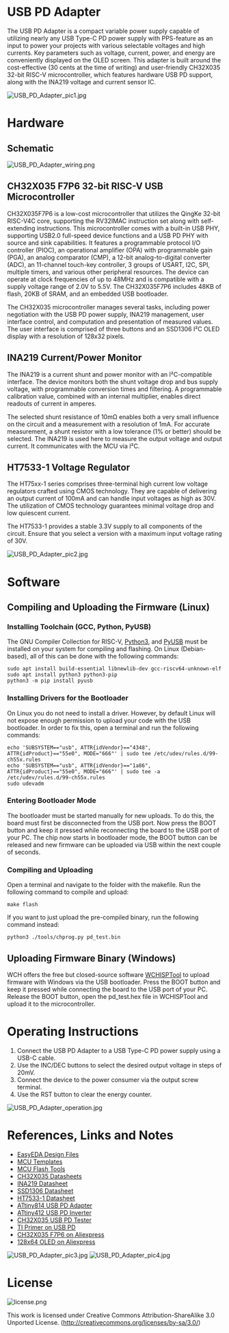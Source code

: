 # USB PD Adapter
The USB PD Adapter is a compact variable power supply capable of utilizing nearly any USB Type-C PD power supply with PPS-feature as an input to power your projects with various selectable voltages and high currents. Key parameters such as voltage, current, power, and energy are conveniently displayed on the OLED screen. This adapter is built around the cost-effective (30 cents at the time of writing) and user-friendly CH32X035 32-bit RISC-V microcontroller, which features hardware USB PD support, along with the INA219 voltage and current sensor IC.

![USB_PD_Adapter_pic1.jpg](https://raw.githubusercontent.com/wagiminator/CH32X035-USB-PD-Adapter/main/documentation/USB_PD_Adapter_pic1.jpg)

# Hardware
## Schematic
![USB_PD_Adapter_wiring.png](https://raw.githubusercontent.com/wagiminator/CH32X035-USB-PD-Adapter/main/documentation/USB_PD_Adapter_wiring.png)

## CH32X035 F7P6 32-bit RISC-V USB Microcontroller
CH32X035F7P6 is a low-cost microcontroller that utilizes the QingKe 32-bit RISC-V4C core, supporting the RV32IMAC instruction set along with self-extending instructions. This microcontroller comes with a built-in USB PHY, supporting USB2.0 full-speed device functions and a USB PD PHY with source and sink capabilities. It features a programmable protocol I/O controller (PIOC), an operational amplifier (OPA) with programmable gain (PGA), an analog comparator (CMP), a 12-bit analog-to-digital converter (ADC), an 11-channel touch-key controller, 3 groups of USART, I2C, SPI, multiple timers, and various other peripheral resources. The device can operate at clock frequencies of up to 48MHz and is compatible with a supply voltage range of 2.0V to 5.5V. The CH32X035F7P6 includes 48KB of flash, 20KB of SRAM, and an embedded USB bootloader.

The CH32X035 microcontroller manages several tasks, including power negotiation with the USB PD power supply, INA219 management, user interface control, and computation and presentation of measured values. The user interface is comprised of three buttons and an SSD1306 I²C OLED display with a resolution of 128x32 pixels.

## INA219 Current/Power Monitor
The INA219 is a current shunt and power monitor with an I²C-compatible interface. The device monitors both the shunt voltage drop and bus supply voltage, with programmable conversion times and filtering. A programmable calibration value, combined with an internal multiplier, enables direct readouts of current in amperes.

The selected shunt resistance of 10mΩ enables both a very small influence on the circuit and a measurement with a resolution of 1mA. For accurate measurement, a shunt resistor with a low tolerance (1% or better) should be selected. The INA219 is used here to measure the output voltage and output current. It communicates with the MCU via I²C.

## HT7533-1 Voltage Regulator
The HT75xx-1 series comprises three-terminal high current low voltage regulators crafted using CMOS technology. They are capable of delivering an output current of 100mA and can handle input voltages as high as 30V. The utilization of CMOS technology guarantees minimal voltage drop and low quiescent current.

The HT7533-1 provides a stable 3.3V supply to all components of the circuit. Ensure that you select a version with a maximum input voltage rating of 30V.

![USB_PD_Adapter_pic2.jpg](https://raw.githubusercontent.com/wagiminator/CH32X035-USB-PD-Adapter/main/documentation/USB_PD_Adapter_pic2.jpg)

# Software
## Compiling and Uploading the Firmware (Linux)
### Installing Toolchain (GCC, Python, PyUSB)
The GNU Compiler Collection for RISC-V, [Python3](https://www.pythontutorial.net/getting-started/install-python/), and [PyUSB](https://github.com/pyusb/pyusb) must be installed on your system for compiling and flashing. On Linux (Debian-based), all of this can be done with the following commands:

```
sudo apt install build-essential libnewlib-dev gcc-riscv64-unknown-elf
sudo apt install python3 python3-pip
python3 -m pip install pyusb
```

### Installing Drivers for the Bootloader
On Linux you do not need to install a driver. However, by default Linux will not expose enough permission to upload your code with the USB bootloader. In order to fix this, open a terminal and run the following commands:

```
echo 'SUBSYSTEM=="usb", ATTR{idVendor}=="4348", ATTR{idProduct}=="55e0", MODE="666"' | sudo tee /etc/udev/rules.d/99-ch55x.rules
echo 'SUBSYSTEM=="usb", ATTR{idVendor}=="1a86", ATTR{idProduct}=="55e0", MODE="666"' | sudo tee -a /etc/udev/rules.d/99-ch55x.rules
sudo udevadm
```

### Entering Bootloader Mode
The bootloader must be started manually for new uploads. To do this, the board must first be disconnected from the USB port. Now press the BOOT button and keep it pressed while reconnecting the board to the USB port of your PC. The chip now starts in bootloader mode, the BOOT button can be released and new firmware can be uploaded via USB within the next couple of seconds.

### Compiling and Uploading
Open a terminal and navigate to the folder with the makefile. Run the following command to compile and upload:
```
make flash
```

If you want to just upload the pre-compiled binary, run the following command instead:
```
python3 ./tools/chprog.py pd_test.bin
```

## Uploading Firmware Binary (Windows)
WCH offers the free but closed-source software [WCHISPTool](https://www.wch.cn/downloads/WCHISPTool_Setup_exe.html) to upload firmware with Windows via the USB bootloader. Press the BOOT button and keep it pressed while connecting the board to the USB port of your PC. Release the BOOT button, open the pd_test.hex file in WCHISPTool and upload it to the microcontroller.

# Operating Instructions
1. Connect the USB PD Adapter to a USB Type-C PD power supply using a USB-C cable.
2. Use the INC/DEC buttons to select the desired output voltage in steps of 20mV.
3. Connect the device to the power consumer via the output screw terminal.
4. Use the RST button to clear the energy counter.

![USB_PD_Adapter_operation.jpg](https://raw.githubusercontent.com/wagiminator/CH32X035-USB-PD-Adapter/main/documentation/USB_PD_Adapter_operation.jpg)

# References, Links and Notes
- [EasyEDA Design Files](https://oshwlab.com/wagiminator)
- [MCU Templates](https://github.com/wagiminator/MCU-Templates)
- [MCU Flash Tools](https://github.com/wagiminator/MCU-Flash-Tools)
- [CH32X035 Datasheets](http://www.wch-ic.com/products/CH32X035.html)
- [INA219 Datasheet](https://www.ti.com/lit/ds/symlink/ina219.pdf?ts=1662832146107)
- [SSD1306 Datasheet](https://cdn-shop.adafruit.com/datasheets/SSD1306.pdf)
- [HT7533-1 Datasheet](https://www.farnell.com/datasheets/2047678.pdf)
- [ATtiny814 USB PD Adapter](https://github.com/wagiminator/ATtiny814-USB-PD-Adapter)
- [ATtiny412 USB PD Inverter](https://github.com/wagiminator/ATtiny412-USB-PD-Inverter)
- [CH32X035 USB PD Tester](https://github.com/wagiminator/CH32X035-USB-PD-Tester)
- [TI Primer on USB PD](https://www.ti.com/lit/wp/slyy109b/slyy109b.pdf)
- [CH32X035 F7P6 on Aliexpress](https://aliexpress.com/item/1005006199310724.html)
- [128x64 OLED on Aliexpress](https://aliexpress.com/wholesale?SearchText=128+64+0.96+oled)

![USB_PD_Adapter_pic3.jpg](https://raw.githubusercontent.com/wagiminator/CH32X035-USB-PD-Adapter/main/documentation/USB_PD_Adapter_pic3.jpg)
![USB_PD_Adapter_pic4.jpg](https://raw.githubusercontent.com/wagiminator/CH32X035-USB-PD-Adapter/main/documentation/USB_PD_Adapter_pic4.jpg)

# License
![license.png](https://i.creativecommons.org/l/by-sa/3.0/88x31.png)

This work is licensed under Creative Commons Attribution-ShareAlike 3.0 Unported License. 
(http://creativecommons.org/licenses/by-sa/3.0/)

